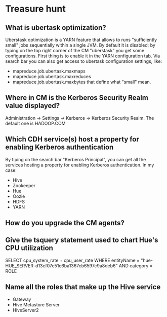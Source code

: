 # Treasure hunt

## What is ubertask optimization?
Uberstask optimization is a YARN feature that allows to runs "sufficiently small" jobs sequentially within a single JVM. 
By default it is disabled; by typing on the top right corner of the CM "uberstask" you get some configurations.
First thing is to enable it in the YARN configuration tab. 
Via search bar you can also get access to ubertask configuration settings, like:
* mapreduce.job.ubertask.maxmaps
* mapreduce.job.ubertask.maxreduces
* mapreduce.job.ubertask.maxbytes 
that define what "small" mean. 

## Where in CM is the Kerberos Security Realm value displayed?
Administration -> Settings -> Kerberos -> Kerberos Security Realm. 
The default one is HADOOP.COM

## Which CDH service(s) host a property for enabling Kerberos authentication
By tiping on the search bar "Kerberos Principal", you can get all the services hosting a property for enabling Kerberos authentication. In my case:
* Hive
* Zookeeper
* Hue
* Oozie
* HDFS
* YARN

## How do you upgrade the CM agents?

## Give the tsquery statement used to chart Hue's CPU utilization
SELECT cpu_system_rate + cpu_user_rate WHERE entityName = "hue-HUE_SERVER-d13cf07e51c6ba1367cb6597c9a8deb6" AND category = ROLE

## Name all the roles that make up the Hive service
* Gateway
* Hive Metastore Server
* HiveServer2
